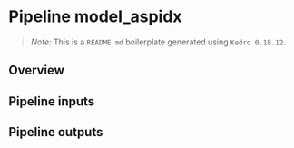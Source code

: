 # Pipeline model_aspidx

> *Note:* This is a `README.md` boilerplate generated using `Kedro 0.18.12`.

## Overview

<!---
Please describe your modular pipeline here.
-->

## Pipeline inputs

<!---
The list of pipeline inputs.
-->

## Pipeline outputs

<!---
The list of pipeline outputs.
-->
